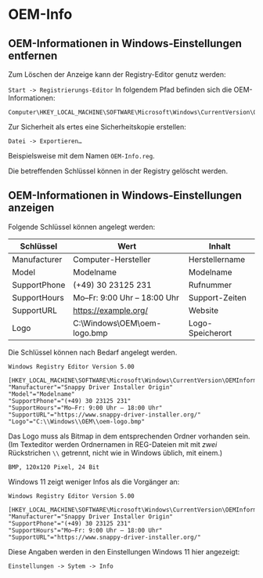 # OEM-Info

## OEM-Informationen in Windows-Einstellungen entfernen

Zum Löschen der Anzeige kann der Registry-Editor genutz werden:

``Start -> Registrierungs-Editor``
In folgendem Pfad befinden sich die OEM-Informationen:
```
Computer\HKEY_LOCAL_MACHINE\SOFTWARE\Microsoft\Windows\CurrentVersion\OEMInformation
```
Zur Sicherheit als ertes eine Sicherheitskopie erstellen:

``Datei -> Exportieren…``

Beispielsweise mit dem Namen ``OEM-Info.reg``.

Die betreffenden Schlüssel können in der Registry gelöscht werden.

## OEM-Informationen in Windows-Einstellungen anzeigen

Folgende Schlüssel können angelegt werden:

| Schlüssel     | Wert                        | Inhalt           |
|---------------|-----------------------------|------------------|
| Manufacturer  | Computer-Hersteller         | Herstellername   |
| Model         | Modelname                   | Modelname        |
| SupportPhone  | (+49) 30 23125 231          | Rufnummer        |
| SupportHours  | Mo–Fr: 9:00 Uhr – 18:00 Uhr | Support-Zeiten   |
| SupportURL    | https://example.org/        | Website          |
| Logo          | C:\Windows\OEM\oem-logo.bmp | Logo-Speicherort |

Die Schlüssel können nach Bedarf angelegt werden.

```
Windows Registry Editor Version 5.00

[HKEY_LOCAL_MACHINE\SOFTWARE\Microsoft\Windows\CurrentVersion\OEMInformation]
"Manufacturer"="Snappy Driver Installer Origin"
"Model"="Modelname"
"SupportPhone"="(+49) 30 23125 231"
"SupportHours"="Mo–Fr: 9:00 Uhr – 18:00 Uhr"
"SupportURL"="https://www.snappy-driver-installer.org/"
"Logo"="C:\\Windows\\OEM\\oem-logo.bmp"
```

Das Logo muss als Bitmap in dem entsprechenden Ordner vorhanden sein. (Im Texteditor werden Ordnernamen in REG-Dateien mit mit _zwei_ Rückstrichen ``\\`` getrennt, nicht wie in Windows üblich, mit einem.)

``BMP, 120x120 Pixel, 24 Bit``

Windows 11 zeigt weniger Infos als die Vorgänger an:

```
Windows Registry Editor Version 5.00

[HKEY_LOCAL_MACHINE\SOFTWARE\Microsoft\Windows\CurrentVersion\OEMInformation]
"Manufacturer"="Snappy Driver Installer Origin"
"SupportPhone"="(+49) 30 23125 231"
"SupportHours"="Mo–Fr: 9:00 Uhr – 18:00 Uhr"
"SupportURL"="https://www.snappy-driver-installer.org/"

```

Diese Angaben werden in den Einstellungen Windows 11 hier angezeigt:

``Einstellungen -> Sytem -> Info``
